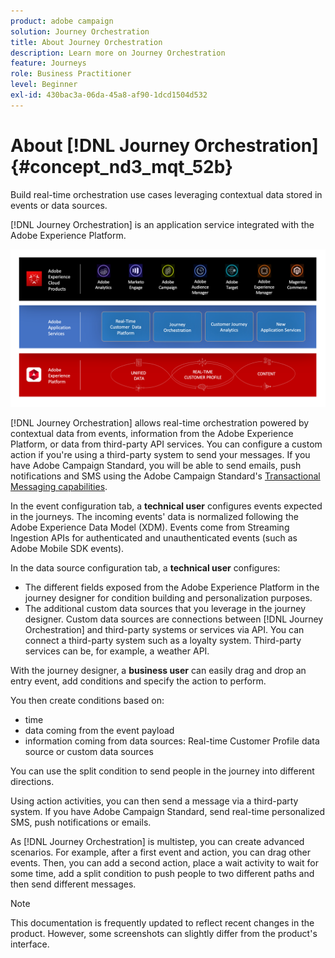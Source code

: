 ```yaml
---
product: adobe campaign
solution: Journey Orchestration
title: About Journey Orchestration
description: Learn more on Journey Orchestration
feature: Journeys
role: Business Practitioner
level: Beginner
exl-id: 430bac3a-06da-45a8-af90-1dcd1504d532
---
```

# About [!DNL Journey Orchestration]{#concept_nd3_mqt_52b}

Build real-time orchestration use cases leveraging contextual data stored in events or data sources.

[!DNL Journey Orchestration] is an application service integrated with the Adobe Experience Platform.

![](../assets/journeydiagram.png)

[!DNL Journey Orchestration] allows real-time orchestration powered by contextual data from events, information from the Adobe Experience Platform, or data from third-party API services. You can configure a custom action if you're using a third-party system to send your messages. If you have Adobe Campaign Standard, you will be able to send emails, push notifications and SMS using the Adobe Campaign Standard's [Transactional Messaging capabilities](https://docs.adobe.com/content/help/en/campaign-standard/using/communication-channels/transactional-messaging/about-transactional-messaging.html). 

In the event configuration tab, a **technical user** configures events expected in the journeys. The incoming events' data is normalized following the Adobe Experience Data Model (XDM). Events come from Streaming Ingestion APIs for authenticated and unauthenticated events (such as Adobe Mobile SDK events).

In the data source configuration tab, a **technical user** configures:

* The different fields exposed from the Adobe Experience Platform in the journey designer for condition building and personalization purposes.
* The additional custom data sources that you leverage in the journey designer. Custom data sources are connections between [!DNL Journey Orchestration] and third-party systems or services via API. You can connect a third-party system such as a loyalty system. Third-party services can be, for example, a weather API.

With the journey designer, a **business user** can easily drag and drop an entry event, add conditions and specify the action to perform.

You then create conditions based on:

* time
* data coming from the event payload
* information coming from data sources: Real-time Customer Profile data source or custom data sources

You can use the split condition to send people in the journey into different directions.

Using action activities, you can then send a message via a third-party system. If you have Adobe Campaign Standard, send real-time personalized SMS, push notifications or emails.

As [!DNL Journey Orchestration] is multistep, you can create advanced scenarios. For example, after a first event and action, you can drag other events. Then, you can add a second action, place a wait activity to wait for some time, add a split condition to push people to two different paths and then send different messages.

>[!NOTE]
>
>This documentation is frequently updated to reflect recent changes in the product. However, some screenshots can slightly differ from the product's interface.
